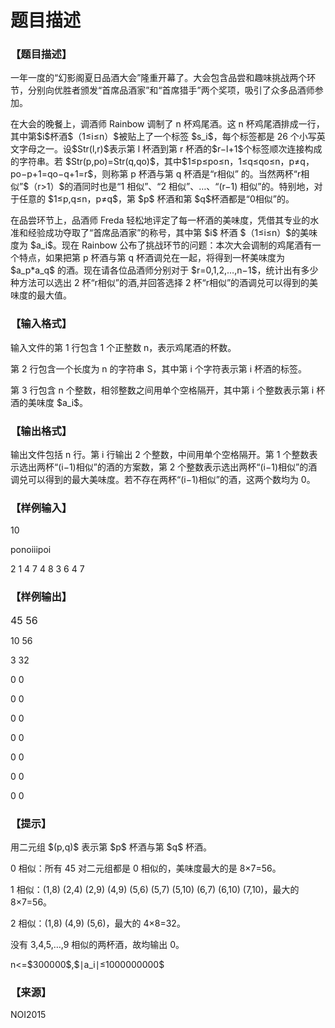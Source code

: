 # 题目描述


<h3>
【题目描述】
</h3>
<p>
一年一度的“幻影阁夏日品酒大会”隆重开幕了。大会包含品尝和趣味挑战两个环节，分别向优胜者颁发“首席品酒家”和“首席猎手”两个奖项，吸引了众多品酒师参加。
</p>
<p>
在大会的晚餐上，调酒师 Rainbow 调制了 n 杯鸡尾酒。这 n 杯鸡尾酒排成一行，其中第$i$杯酒$（1≤i≤n）$被贴上了一个标签 $s_i$，每个标签都是 26 个小写英文字母之一。设$Str(l,r)$表示第 l 杯酒到第 r 杯酒的$r−l+1$个标签顺次连接构成的字符串。若 $Str(p,po)=Str(q,qo)$，其中$1≤p≤po≤n，1≤q≤qo≤n，p≠q，po−p+1=qo−q+1=r$，则称第 p 杯酒与第 q 杯酒是“r相似” 的。当然两杯“r相似”$（r&gt;1）$的酒同时也是“1 相似”、“2 相似”、…、“(r−1) 相似”的。特别地，对于任意的 $1≤p,q≤n，p≠q$，第 $p$ 杯酒和第 $q$杯酒都是“0相似”的。
</p>
<p>
在品尝环节上，品酒师 Freda 轻松地评定了每一杯酒的美味度，凭借其专业的水准和经验成功夺取了“首席品酒家”的称号，其中第 $i$ 杯酒 $（1≤i≤n）$的美味度为 $a_i$。现在 Rainbow 公布了挑战环节的问题：本次大会调制的鸡尾酒有一个特点，如果把第 p 杯酒与第 q 杯酒调兑在一起，将得到一杯美味度为 $a_p*a_q$ 的酒。现在请各位品酒师分别对于 $r=0,1,2,…,n−1$，统计出有多少种方法可以选出 2 杯“r相似”的酒,并回答选择 2 杯“r相似”的酒调兑可以得到的美味度的最大值。
</p>
<h3>
【输入格式】
</h3>
<p>
输入文件的第 1 行包含 1 个正整数 n，表示鸡尾酒的杯数。
</p>
<p>
第 2 行包含一个长度为 n 的字符串 S，其中第 i 个字符表示第 i 杯酒的标签。
</p>
<p>
第 3 行包含 n 个整数，相邻整数之间用单个空格隔开，其中第 i 个整数表示第 i 杯酒的美味度 $a_i$。
</p>
<h3>
【输出格式】
</h3>
<p>
输出文件包括 n 行。第 i 行输出 2 个整数，中间用单个空格隔开。第 1 个整数表示选出两杯“(i−1)相似”的酒的方案数，第 2 个整数表示选出两杯“(i−1)相似”的酒调兑可以得到的最大美味度。若不存在两杯“(i−1)相似”的酒，这两个数均为 0。
</p>
<h3>
【样例输入】
</h3>
<p>
10
</p>
<p>
ponoiiipoi
</p>
<p>
2 1 4 7 4 8 3 6 4 7
</p>
<h3>
【样例输出】
</h3>
<p>
<span style="font-size:16px;">45 56</span> 
</p>
<p>
10 56
</p>
<p>
3 32
</p>
<p>
0 0
</p>
<p>
0 0
</p>
<p>
0 0
</p>
<p>
0 0
</p>
<p>
0 0
</p>
<p>
0 0
</p>
<p>
0 0
</p>
<h3>
【提示】
</h3>
<p>
用二元组 $(p,q)$ 表示第 $p$ 杯酒与第 $q$ 杯酒。
</p>
<p>
0 相似：所有 45 对二元组都是 0 相似的，美味度最大的是 8×7=56。
</p>
<p>
1 相似：(1,8) (2,4) (2,9) (4,9) (5,6) (5,7) (5,10) (6,7) (6,10) (7,10)，最大的 8×7=56。
</p>
<p>
2 相似：(1,8) (4,9) (5,6)，最大的 4×8=32。
</p>
<p>
没有 3,4,5,…,9 相似的两杯酒，故均输出 0。
</p>
<p>
n&lt;=$300000$,$∣a_i∣≤1000000000$
</p>
<h3>
【来源】
</h3>
<p>
NOI2015
</p>
